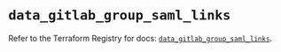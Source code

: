 # `data_gitlab_group_saml_links`

Refer to the Terraform Registry for docs: [`data_gitlab_group_saml_links`](https://registry.terraform.io/providers/gitlabhq/gitlab/18.3.0/docs/data-sources/group_saml_links).
